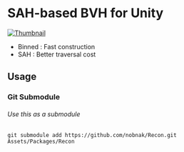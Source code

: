 # SAH-based BVH for Unity

[![Thumbnail](https://img.youtube.com/vi/3nCh7oGWh4g/0.jpg)](https://youtu.be/3nCh7oGWh4g)

 - Binned : Fast construction
 - SAH : Better traversal cost

## Usage

### Git Submodule
###### Use this as a submodule
```
git submodule add https://github.com/nobnak/Recon.git Assets/Packages/Recon
```
